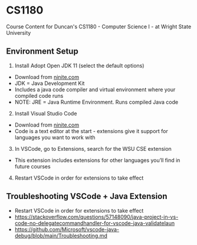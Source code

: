 # CS1180
Course Content for Duncan's CS1180 - Computer Science I - at Wright State University

## Environment Setup

1. Install Adopt Open JDK 11 (select the default options)
  - Download from [ninite.com](https://ninite.com/)
  - JDK = Java Development Kit
  - Includes a java code compiler and virtual environment where your compiled code runs
  - NOTE: JRE = Java Runtime Environment. Runs compiled Java code
2. Install Visual Studio Code
  - Download from [ninite.com](https://ninite.com/)
  - Code is a text editor at the start - extensions give it support for languages you want to work with
3. In VSCode, go to Extensions, search for the WSU CSE extension
  - This extension includes extensions for other languages you’ll find in future courses
4. Restart VSCode in order for extensions to take effect


## Troubleshooting VSCode + Java Extension
- Restart VSCode in order for extensions to take effect
- https://stackoverflow.com/questions/57148090/java-project-in-vs-code-no-delegatecommandhandler-for-vscode-java-validatelaun
- https://github.com/Microsoft/vscode-java-debug/blob/main/Troubleshooting.md

